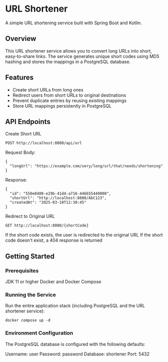 # URL Shortener
A simple URL shortening service built with Spring Boot and Kotlin.

## Overview
This URL shortener service allows you to convert long URLs into short, easy-to-share links. The service generates unique short codes using MD5 hashing and stores the mappings in a PostgreSQL database.

## Features

- Create short URLs from long ones
- Redirect users from short URLs to original destinations
- Prevent duplicate entries by reusing existing mappings
- Store URL mappings persistently in PostgreSQL

## API Endpoints
Create Short URL
```
POST http://localhost:8080/api/url
```
Request Body:
```
{
  "longUrl": "https://example.com/very/long/url/that/needs/shortening"
}
```
Response:
```
{
  "id": "550e8400-e29b-41d4-a716-446655440000",
  "shortUrl": "http://localhost:8080/AbC123",
  "createdAt": "2025-03-10T12:30:45"
}
```
Redirect to Original URL
```
GET http://localhost:8080/{shortCode}
```

If the short code exists, the user is redirected to the original URL
If the short code doesn't exist, a 404 response is returned

## Getting Started
### Prerequisites

JDK 11 or higher
Docker and Docker Compose

### Running the Service

Run the entire application stack (including PostgreSQL and the URL shortener service):
```
docker compose up -d
```

### Environment Configuration
The PostgreSQL database is configured with the following defaults:

Username: user
Password: password
Database: shortener
Port: 5432
